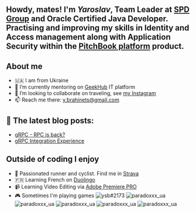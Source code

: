 ## Howdy, mates! I'm _Yaroslav_, Team Leader at [SPD Group](https://spd.group/author/y-brahinets/) and Oracle Certified Java Developer. Practising and improving my skills in Identity and Access management along with Application Security within the [PitchBook platform](https://pitchbook.com) product.

## About me
- 🇺🇦 I am from Ukraine
- 🌱 I’m currently mentoring on [GeekHub](https://geekhub.ck.ua) IT platform
- 👯 I’m looking to collaborate on traveling, see [my Instagram](https://www.instagram.com/takeshi.1/)
- 📫 Reach me there: [y.brahinets@gmail.com](mailto:y.brahinets@gmail.com)
  
## 📙 The latest blog posts:
- [gRPC - RPC is back?](https://spd-ukraine.medium.com/grpc-rpc-is-back-921da7a1de29)
- [gRPC Integration Experience](https://tproger.ru/articles/grpc-integration-experience/)

## Outside of coding I enjoy
- 👟 Passionated runner and cyclist. Find me in [Strava](https://www.strava.com/athletes/ybrahinets)
- 🇫🇷 Learning French on [Duolingo](https://www.duolingo.com/profile/Yaroslav835650)
- 📹 Learning Video Editing via [Adobe Premiere PRO](https://www.adobe.com/en/products/premiere.html)
- 🎮 Sometimes I'm playing games 
![ysb#2173](https://img.shields.io/badge/battle.net-%2300AEFF.svg?style=for-the-badge&logo=battle.net&logoColor=white)
![paradoxxx_ua](https://img.shields.io/badge/steam-%23000000.svg?style=for-the-badge&logo=steam&logoColor=white)
![paradoxxx_ua](https://img.shields.io/badge/ea-%23000000.svg?style=for-the-badge&logo=ea&logoColor=white)
![paradoxxx_ua](https://img.shields.io/badge/epicgames-%23313131.svg?style=for-the-badge&logo=epicgames&logoColor=white)
![paradoxxx_ua](https://img.shields.io/badge/Ubisoft-%23F5F5F5.svg?style=for-the-badge&logo=Ubisoft&logoColor=white)
![paradoxxx_ua](https://img.shields.io/badge/GOG-%23F5F5F5.svg?style=for-the-badge&logo=Gog&logoColor=white)
